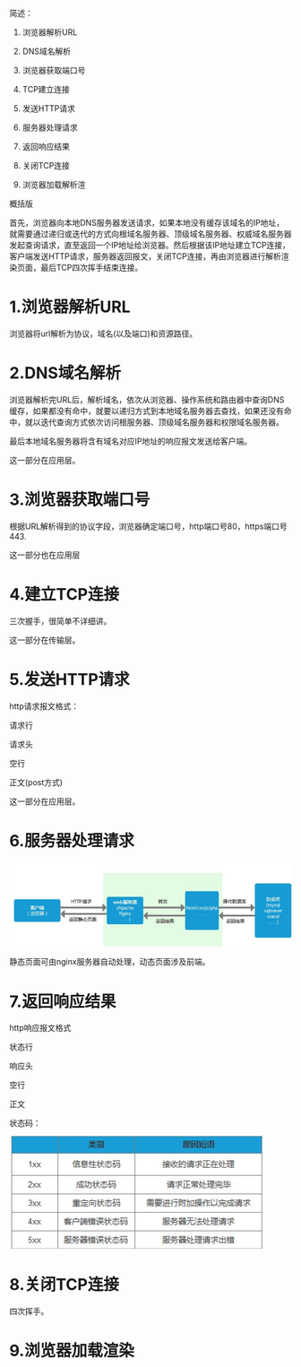 简述：

1. 浏览器解析URL

2. DNS域名解析

3. 浏览器获取端口号

4. TCP建立连接

5. 发送HTTP请求

6. 服务器处理请求

7. 返回响应结果

8. 关闭TCP连接

9. 浏览器加载解析渲

概括版

首先，浏览器向本地DNS服务器发送请求，如果本地没有缓存该域名的IP地址，就需要通过递归或迭代的方式向根域名服务器、顶级域名服务器、权威域名服务器发起查询请求，直至返回一个IP地址给浏览器。然后根据该IP地址建立TCP连接，客户端发送HTTP请求，服务器返回报文，关闭TCP连接，再由浏览器进行解析渲染页面，最后TCP四次挥手结束连接。


# 1.浏览器解析URL

浏览器将url解析为协议，域名(以及端口)和资源路径。

# 2.DNS域名解析

浏览器解析完URL后，解析域名，依次从浏览器、操作系统和路由器中查询DNS缓存，如果都没有命中，就要以递归方式到本地域名服务器去查找，如果还没有命中，就以迭代查询方式依次访问根服务器、顶级域名服务器和权限域名服务器。

最后本地域名服务器将含有域名对应IP地址的响应报文发送给客户端。

这一部分在应用层。

# 3.浏览器获取端口号

根据URL解析得到的协议字段，浏览器确定端口号，http端口号80，https端口号443.

这一部分也在应用层

# 4.建立TCP连接

三次握手，很简单不详细讲。

这一部分在传输层。

# 5.发送HTTP请求

http请求报文格式：

请求行

请求头

空行

正文(post方式)

这一部分在应用层。

# 6.服务器处理请求

![](assets/URL解析全过程/2023-03-29-22-54-07-image.png)

静态页面可由nginx服务器自动处理，动态页面涉及前端。

# 7.返回响应结果

http响应报文格式

状态行

响应头

空行

正文

状态码：

![](assets/URL解析全过程/2023-03-29-23-02-59-image.png)

# 8.关闭TCP连接

四次挥手。

# 9.浏览器加载渲染
